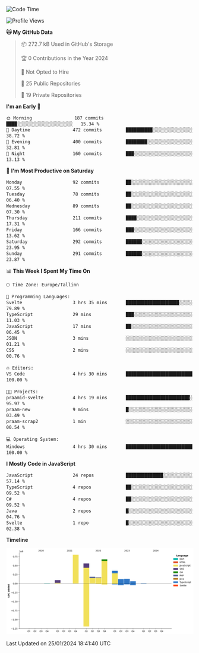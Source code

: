 <!--START_SECTION:waka-->
![Code Time](http://img.shields.io/badge/Code%20Time-596%20hrs%2038%20mins-blue)

![Profile Views](http://img.shields.io/badge/Profile%20Views-0-blue)

**🐱 My GitHub Data** 

> 📦 272.7 kB Used in GitHub's Storage 
 > 
> 🏆 0 Contributions in the Year 2024
 > 
> 🚫 Not Opted to Hire
 > 
> 📜 25 Public Repositories 
 > 
> 🔑 19 Private Repositories 
 > 
**I'm an Early 🐤** 

```text
🌞 Morning                187 commits         ████░░░░░░░░░░░░░░░░░░░░░   15.34 % 
🌆 Daytime                472 commits         ██████████░░░░░░░░░░░░░░░   38.72 % 
🌃 Evening                400 commits         ████████░░░░░░░░░░░░░░░░░   32.81 % 
🌙 Night                  160 commits         ███░░░░░░░░░░░░░░░░░░░░░░   13.13 % 
```
📅 **I'm Most Productive on Saturday** 

```text
Monday                   92 commits          ██░░░░░░░░░░░░░░░░░░░░░░░   07.55 % 
Tuesday                  78 commits          ██░░░░░░░░░░░░░░░░░░░░░░░   06.40 % 
Wednesday                89 commits          ██░░░░░░░░░░░░░░░░░░░░░░░   07.30 % 
Thursday                 211 commits         ████░░░░░░░░░░░░░░░░░░░░░   17.31 % 
Friday                   166 commits         ███░░░░░░░░░░░░░░░░░░░░░░   13.62 % 
Saturday                 292 commits         ██████░░░░░░░░░░░░░░░░░░░   23.95 % 
Sunday                   291 commits         ██████░░░░░░░░░░░░░░░░░░░   23.87 % 
```


📊 **This Week I Spent My Time On** 

```text
🕑︎ Time Zone: Europe/Tallinn

💬 Programming Languages: 
Svelte                   3 hrs 35 mins       ████████████████████░░░░░   79.89 % 
TypeScript               29 mins             ███░░░░░░░░░░░░░░░░░░░░░░   11.03 % 
JavaScript               17 mins             ██░░░░░░░░░░░░░░░░░░░░░░░   06.45 % 
JSON                     3 mins              ░░░░░░░░░░░░░░░░░░░░░░░░░   01.21 % 
CSS                      2 mins              ░░░░░░░░░░░░░░░░░░░░░░░░░   00.76 % 

🔥 Editors: 
VS Code                  4 hrs 30 mins       █████████████████████████   100.00 % 

🐱‍💻 Projects: 
praamid-svelte           4 hrs 19 mins       ████████████████████████░   95.97 % 
praam-new                9 mins              █░░░░░░░░░░░░░░░░░░░░░░░░   03.49 % 
praam-scrap2             1 min               ░░░░░░░░░░░░░░░░░░░░░░░░░   00.54 % 

💻 Operating System: 
Windows                  4 hrs 30 mins       █████████████████████████   100.00 % 
```

**I Mostly Code in JavaScript** 

```text
JavaScript               24 repos            ██████████████░░░░░░░░░░░   57.14 % 
TypeScript               4 repos             ██░░░░░░░░░░░░░░░░░░░░░░░   09.52 % 
C#                       4 repos             ██░░░░░░░░░░░░░░░░░░░░░░░   09.52 % 
Java                     2 repos             █░░░░░░░░░░░░░░░░░░░░░░░░   04.76 % 
Svelte                   1 repo              █░░░░░░░░░░░░░░░░░░░░░░░░   02.38 % 
```



**Timeline**

![Lines of Code chart](https://raw.githubusercontent.com/Piilu/Piilu/main/assets/bar_graph.png)


 Last Updated on 25/01/2024 18:41:40 UTC
<!--END_SECTION:waka-->